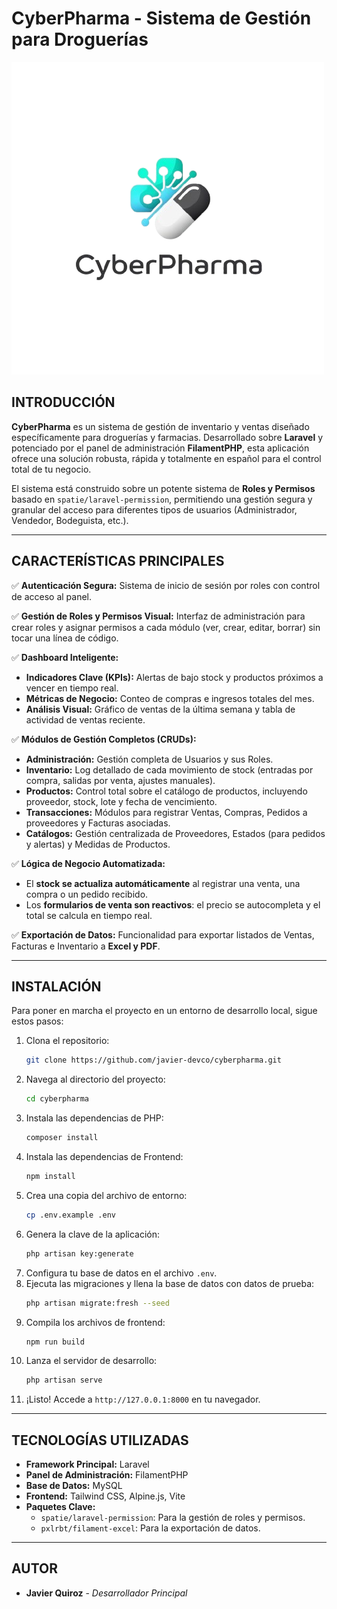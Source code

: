 # CyberPharma - Sistema de Gestión para Droguerías

![CyberPharma Logo](public/images/logo_completo.png)

## INTRODUCCIÓN

**CyberPharma** es un sistema de gestión de inventario y ventas diseñado específicamente para droguerías y farmacias. Desarrollado sobre **Laravel** y potenciado por el panel de administración **FilamentPHP**, esta aplicación ofrece una solución robusta, rápida y totalmente en español para el control total de tu negocio.

El sistema está construido sobre un potente sistema de **Roles y Permisos** basado en `spatie/laravel-permission`, permitiendo una gestión segura y granular del acceso para diferentes tipos de usuarios (Administrador, Vendedor, Bodeguista, etc.).

---

## CARACTERÍSTICAS PRINCIPALES

✅ **Autenticación Segura:** Sistema de inicio de sesión por roles con control de acceso al panel.

✅ **Gestión de Roles y Permisos Visual:** Interfaz de administración para crear roles y asignar permisos a cada módulo (ver, crear, editar, borrar) sin tocar una línea de código.

✅ **Dashboard Inteligente:**
- **Indicadores Clave (KPIs):** Alertas de bajo stock y productos próximos a vencer en tiempo real.
- **Métricas de Negocio:** Conteo de compras e ingresos totales del mes.
- **Análisis Visual:** Gráfico de ventas de la última semana y tabla de actividad de ventas reciente.

✅ **Módulos de Gestión Completos (CRUDs):**
- **Administración:** Gestión completa de Usuarios y sus Roles.
- **Inventario:** Log detallado de cada movimiento de stock (entradas por compra, salidas por venta, ajustes manuales).
- **Productos:** Control total sobre el catálogo de productos, incluyendo proveedor, stock, lote y fecha de vencimiento.
- **Transacciones:** Módulos para registrar Ventas, Compras, Pedidos a proveedores y Facturas asociadas.
- **Catálogos:** Gestión centralizada de Proveedores, Estados (para pedidos y alertas) y Medidas de Productos.

✅ **Lógica de Negocio Automatizada:**
- El **stock se actualiza automáticamente** al registrar una venta, una compra o un pedido recibido.
- Los **formularios de venta son reactivos**: el precio se autocompleta y el total se calcula en tiempo real.

✅ **Exportación de Datos:** Funcionalidad para exportar listados de Ventas, Facturas e Inventario a **Excel y PDF**.

---

## INSTALACIÓN

Para poner en marcha el proyecto en un entorno de desarrollo local, sigue estos pasos:

1.  Clona el repositorio:
    ```bash
    git clone https://github.com/javier-devco/cyberpharma.git
    ```
2.  Navega al directorio del proyecto:
    ```bash
    cd cyberpharma
    ```
3.  Instala las dependencias de PHP:
    ```bash
    composer install
    ```
4.  Instala las dependencias de Frontend:
    ```bash
    npm install
    ```
5.  Crea una copia del archivo de entorno:
    ```bash
    cp .env.example .env
    ```
6.  Genera la clave de la aplicación:
    ```bash
    php artisan key:generate
    ```
7.  Configura tu base de datos en el archivo `.env`.
8.  Ejecuta las migraciones y llena la base de datos con datos de prueba:
    ```bash
    php artisan migrate:fresh --seed
    ```
9.  Compila los archivos de frontend:
    ```bash
    npm run build
    ```
10. Lanza el servidor de desarrollo:
    ```bash
    php artisan serve
    ```
11. ¡Listo! Accede a `http://127.0.0.1:8000` en tu navegador.

---

## TECNOLOGÍAS UTILIZADAS

*   **Framework Principal:** Laravel
*   **Panel de Administración:** FilamentPHP
*   **Base de Datos:** MySQL
*   **Frontend:** Tailwind CSS, Alpine.js, Vite
*   **Paquetes Clave:**
    *   `spatie/laravel-permission`: Para la gestión de roles y permisos.
    *   `pxlrbt/filament-excel`: Para la exportación de datos.

---

## AUTOR

*   **Javier Quiroz** - *Desarrollador Principal*